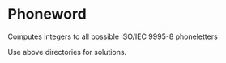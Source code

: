 # Phoneword
Computes integers to all possible ISO/IEC 9995-8 phoneletters

Use above directories for solutions.
